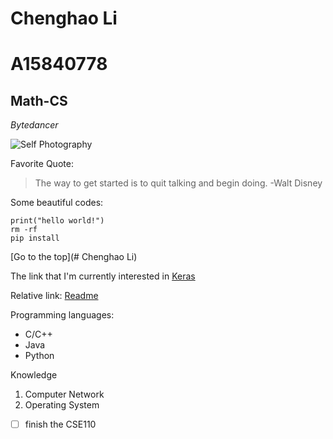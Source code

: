 # Chenghao Li
# A15840778
## Math-CS

*Bytedancer*

![Self Photography](profile.png)

Favorite Quote:
> The way to get started is to quit talking and begin doing. -Walt Disney

Some beautiful codes:
```
print("hello world!")
rm -rf
pip install

```

[Go to the top](# Chenghao Li)

The link that I'm currently interested in [Keras](https://keras.io)

Relative link: [Readme](README.md)

Programming languages:
- C/C++
- Java
- Python

Knowledge
1. Computer Network
2. Operating System

- [ ] finish the CSE110

